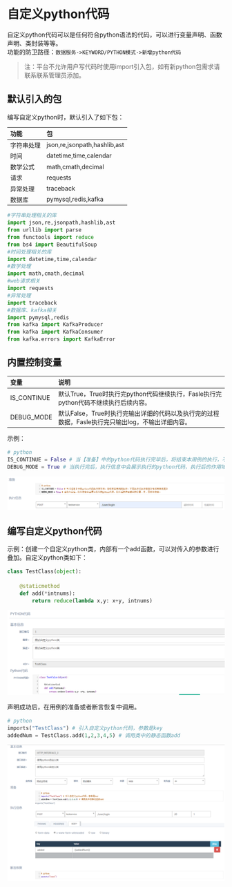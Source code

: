 # 自定义python代码

自定义python代码可以是任何符合python语法的代码，可以进行变量声明、函数声明、类封装等等。<br>
功能的防卫路径：```数据服务->KEYWORD/PYTHON模式->新增python代码```
>注：平台不允许用户写代码时使用import引入包，如有新python包需求请联系联系管理员添加。

## 默认引入的包
编写自定义python时，默认引入了如下包：<br>

功能|包
:---|:---
字符串处理|json,re,jsonpath,hashlib,ast
时间|datetime,time,calendar
数学公式|math,cmath,decimal
请求|requests
异常处理|traceback
数据库|pymysql,redis,kafka


```python
#字符串处理相关的库
import json,re,jsonpath,hashlib,ast
from urllib import parse
from functools import reduce
from bs4 import BeautifulSoup
#时间处理相关的库
import datetime,time,calendar
#数学处理
import math,cmath,decimal
#web请求相关
import requests
#异常处理
import traceback
#数据库、kafka相关
import pymysql,redis
from kafka import KafkaProducer
from kafka import KafkaConsumer
from kafka.errors import KafkaError
```

## 内置控制变量


变量|说明
:---|:---
IS_CONTINUE|默认True，True时执行完python代码继续执行，Fasle执行完python代码不继续执行后续内容。
DEBUG_MODE| 默认False，True时执行完输出详细的代码以及执行完的过程数据，Fasle执行完只输出log，不输出详细内容。<br>

示例：
```python
# python
IS_CONTINUE = False # 当【准备】中的python代码执行完毕后，将结束本用例的执行，不再执行【执行信息】和【断言恢复】
DEBUG_MODE = True # 当执行完后，执行信息中会展示执行的python代码，执行后的作用域中的变量、类、函数等信息。
```
![图片](/image/PYTHON内置变量示例.png)

## 编写自定义python代码

示例：创建一个自定义python类，内部有一个add函数，可以对传入的参数进行叠加。自定义python类如下：<br>
```python
class TestClass(object):
    
    @staticmethod
    def add(*intnums):
        return reduce(lambda x,y: x+y, intnums)
```
![图片](/image/PYTHON自定义类.png)

声明成功后，在用例的准备或者断言恢复中调用。<br>
```python
# python
imports("TestClass") # 引入自定义python代码，参数是key
addedNum = TestClass.add(1,2,3,4,5) # 调用类中的静态函数add
```
![图片](/image/PYTHON自定义类引用.png)


